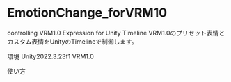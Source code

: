 # EmotionChange_forVRM10
controlling VRM1.0 Expression  for Unity Timeline
VRM1.0のプリセット表情とカスタム表情をUnityのTimelineで制御します。

環境
Unity2022.3.23f1
VRM1.0

使い方




